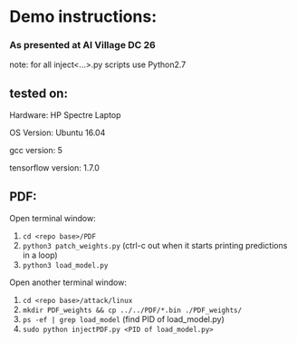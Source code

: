# Demo instructions:

### As presented at AI Village DC 26

note: for all inject<...>.py scripts use Python2.7

## tested on:

Hardware: HP Spectre Laptop

OS Version: Ubuntu 16.04

gcc version: 5

tensorflow version: 1.7.0

## PDF:

Open terminal window:

1. `cd <repo base>/PDF`
2. `python3 patch_weights.py` (ctrl-c out when it starts printing predictions in a loop)
3. `python3 load_model.py`

Open another terminal window:

1. `cd <repo base>/attack/linux`
2. `mkdir PDF_weights && cp ../../PDF/*.bin ./PDF_weights/`
3. `ps -ef | grep load_model` (find PID of load_model.py)
3. `sudo python injectPDF.py <PID of load_model.py>`

